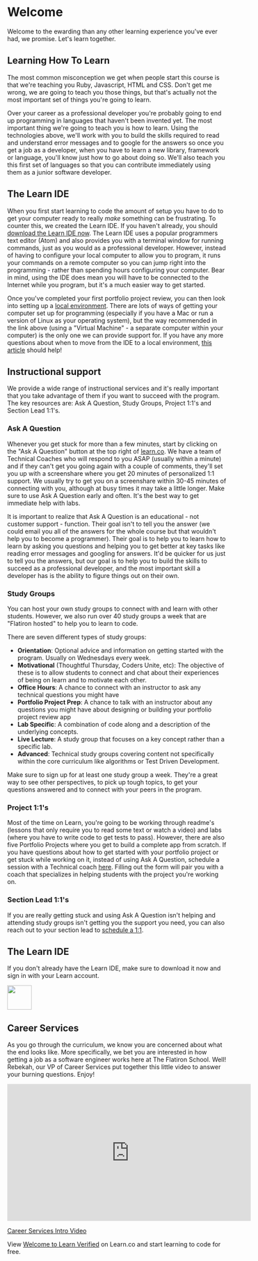 # Welcome

Welcome to the ewarding than any other learning experience you've ever had, we promise. Let's learn together.

## Learning How To Learn

The most common misconception we get when people start this course is that we're teaching you Ruby, Javascript, HTML and CSS. Don't get me wrong, we are going to teach you those things, but that's actually not the most important set of things you're going to learn.

Over your career as a professional developer you're probably going to end up programming in languages that haven't been invented yet. The most important thing we're going to teach you is how to learn. Using the technologies above, we'll work with you to build the skills required to read and understand error messages and to google for the answers so once you get a job as a developer, when you have to learn a new library, framework or language, you'll know just how to go about doing so. We'll also teach you this first set of languages so that you can contribute immediately using them as a junior software developer.

## The Learn IDE

When you first start learning to code the amount of setup you have to do to get your computer ready to really *make* something can be frustrating. To counter this, we created the Learn IDE. If you haven't already, you should [download the Learn IDE now](http://help.learn.co/the-learn-ide/how-to-download-and-use-learn-ide-3). The Learn IDE uses a popular programmers text editor (Atom) and also provides you with a terminal window for running commands, just as you would as a professional developer. However, instead of having to configure your local computer to allow you to program, it runs your commands on a remote computer so you can jump right into the programming - rather than spending hours configuring your computer. Bear in mind, using the IDE does mean you will have to be connected to the Internet while you program, but it's a much easier way to get started.

Once you've completed your first portfolio project review, you can then look into setting up a [local environment](http://help.learn.co/workflow-tips/local-environment/installing-a-supported-local-environment). There are lots of ways of getting your computer set up for programming (especially if you have a Mac or run a version of Linux as your operating system), but the way recommended in the link above (using a "Virtual Machine" - a separate computer within your computer) is the only one we can provide support for. If you have any more questions about when to move from the IDE to a local environment, [this article](http://help.learn.co/the-learn-ide/the-basics-of-the-learn-ide/using-the-ide-versus-a-local-environment) should help!

## Instructional support

We provide a wide range of instructional services and it's really important that you take advantage of them if you want to succeed with the program. The key resources are: Ask A Question, Study Groups, Project 1:1's and Section Lead 1:1's.

### Ask A Question

Whenever you get stuck for more than a few minutes, start by clicking on the "Ask A Question" button at the top right of [learn.co](https://learn.co/). We have a team of Technical Coaches who will respond to you ASAP (usually within a minute) and if they can't get you going again with a couple of comments, they'll set you up with a screenshare where you get 20 minutes of personalized 1:1 support. We usually try to get you on a screenshare within 30-45 minutes of connecting with you, although at busy times it may take a little longer. Make sure to use Ask A Question early and often. It's the best way to get immediate help with labs.

It is important to realize that Ask A Question is an educational - not customer support - function. Their goal isn't to tell you the answer (we could email you all of the answers for the whole course but that wouldn't help you to become a programmer). Their goal is to help you to learn how to learn by asking you questions and helping you to get better at key tasks like reading error messages and googling for answers. It'd be quicker for us just to tell you the answers, but our goal is to help you to build the skills to succeed as a professional developer, and the most important skill a developer has is the ability to figure things out on their own.

### Study Groups

You can host your own study groups to connect with and learn with other students. However, we also run over 40 study groups a week that are "Flatiron hosted" to help you to learn to code.

There are seven different types of study groups:
- **Orientation**: Optional advice and information on getting started with the program. Usually on Wednesdays every week.
- **Motivational** (Thoughtful Thursday, Coders Unite, etc): The objective of these is to allow students to connect and chat about their experiences of being on learn and to motivate each other.
- **Office Hours**: A chance to connect with an instructor to ask any technical questions you might have
- **Portfolio Project Prep**: A chance to talk with an instructor about any questions you might have about designing or building your portfolio project review app
- **Lab Specific**: A combination of code along and a description of the underlying concepts.
- **Live Lecture**: A study group that focuses on a key concept rather than a specific lab.
- **Advanced**: Technical study groups covering content not specifically within the core curriculum like algorithms or Test Driven Development.

Make sure to sign up for at least one study group a week. They're a great way to see other perspectives, to pick up tough topics, to get your questions answered and to connect with your peers in the program.

### Project 1:1's

Most of the time on Learn, you're going to be working through readme's (lessons that only require you to read some text or watch a video) and labs (where you have to write code to get tests to pass). However, there are also five Portfolio Projects where you get to build a complete app from scratch. If you have questions about how to get started with your portfolio project or get stuck while working on it, instead of using Ask A Question, schedule a session with a Technical coach [here](http://bit.ly/portfolio-project-support). Filling out the form will pair you with a coach that specializes in helping students with the project you're working on.

### Section Lead 1:1's

If you are really getting stuck and using Ask A Question isn't helping and attending study groups isn't getting you the support you need, you can also reach out to your section lead to [schedule a 1:1](http://bit.ly/section-lead-support).

## The Learn IDE

If you don't already have the Learn IDE, make sure to download it now and sign in with your Learn account. 

<a href="https://learn.co/ide-3/download">
  <img height="56px" width="auto" src="https://s3-us-west-2.amazonaws.com/curriculum-content/streamlined-onboarding/download-ide-button.png" />
</a>

## Career Services

As you go through the curriculum, we know you are concerned about what the end looks like. More specifically, we bet you are interested in how getting a job as a software engineer works here at The Flatiron School. Well! Rebekah, our VP of Career Services put together this little video to answer your burning questions. Enjoy!

<iframe width="560" height="315" src="https://www.youtube.com/watch?v=sn5MUV_NY0k?rel=0&amp;showinfo=0" frameborder="0" allowfullscreen></iframe><p><a href="https://www.youtube.com/watch?v=sn5MUV_NY0k">Career Services Intro Video</a></p>

<p class='util--hide'>View <a href='https://learn.co/lessons/welcome-to-learn-verified'>Welcome to Learn Verified</a> on Learn.co and start learning to code for free.</p>
